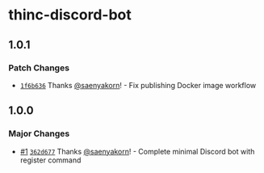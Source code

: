 # thinc-discord-bot

## 1.0.1

### Patch Changes

- [`1f6b636`](https://github.com/thinc-org/thinc-discord-bot/commit/1f6b636edfe3fe90cb84eda1ddec741d30438a36) Thanks [@saenyakorn](https://github.com/saenyakorn)! - Fix publishing Docker image workflow

## 1.0.0

### Major Changes

- [#1](https://github.com/thinc-org/thinc-discord-bot/pull/1) [`362d677`](https://github.com/thinc-org/thinc-discord-bot/commit/362d6776b676e7fba5a3ac2d015eed0a2c64774e) Thanks [@saenyakorn](https://github.com/saenyakorn)! - Complete minimal Discord bot with register command
